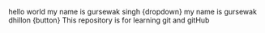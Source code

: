 hello world
my name is gursewak singh {dropdown}
my name is gursewak dhillon {button}
This repository is for learning git and gitHub
